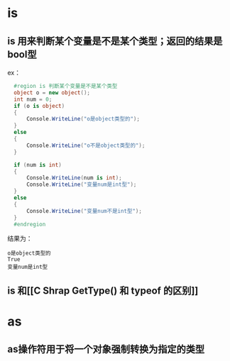 # is
## is 用来判断某个变量是不是某个类型；返回的结果是bool型
ex：
```c#
  #region is 判断某个变量是不是某个类型
  object o = new object();
  int num = 0;
  if (o is object)
  {
      Console.WriteLine("o是object类型的");
  }
  else
  {
      Console.WriteLine("o不是object类型的");
  }

  if (num is int)
  {
      Console.WriteLine(num is int);
      Console.WriteLine("变量num是int型");
  }
  else
  {
      Console.WriteLine("变量num不是int型");
  }
  #endregion
```
结果为：
```
o是object类型的
True
变量num是int型
```
## is 和[[C Shrap GetType() 和 typeof 的区别]]

# as

## as操作符用于将一个对象强制转换为指定的类型
